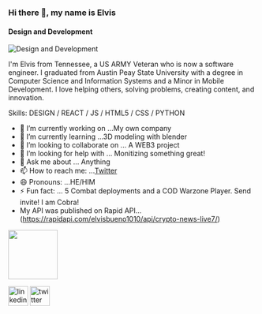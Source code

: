 ### Hi there 👋, my name is Elvis
#### Design and Development
![Design and Development](https://pbs.twimg.com/profile_banners/1437817542387585031/1648610852/1500x500)

I'm Elvis from Tennessee, a US ARMY Veteran who is now a software engineer. I graduated from Austin Peay State University with a degree in Computer Science and Information Systems and a Minor in Mobile Development. I love helping others, solving problems, creating content, and innovation. 

Skills: DESIGN / REACT / JS / HTML5 / CSS / PYTHON 


- 🔭 I’m currently working on ...My own company
- 🌱 I’m currently learning ...3D modeling with blender
- 👯 I’m looking to collaborate on ... A WEB3 project
- 🤔 I’m looking for help with ... Monitizing something great!
- 💬 Ask me about ... Anything
- 📫 How to reach me: ...[Twitter](https://twitter.com/ItsMeCobra100)
- 😄 Pronouns: ...HE/HIM
- ⚡ Fun fact: ... 5 Combat deployments and a COD Warzone Player. Send invite! I am Cobra!
- My API was published on Rapid API...(https://rapidapi.com/elvisbueno1010/api/crypto-news-live7/)
<img src="https://media.giphy.com/media/1gUWd4WvTmZjNDz739/giphy.gif" width="100" height="100" />


[<img src='https://cdn.jsdelivr.net/npm/simple-icons@3.0.1/icons/linkedin.svg' alt='linkedin' height='40'>](https://www.linkedin.com/in/https://www.linkedin.com/in/elvis-bueno-37476b63//)  [<img src='https://cdn.jsdelivr.net/npm/simple-icons@3.0.1/icons/twitter.svg' alt='twitter' height='40'>](https://twitter.com/https://twitter.com/ItsMeCobra100)  

